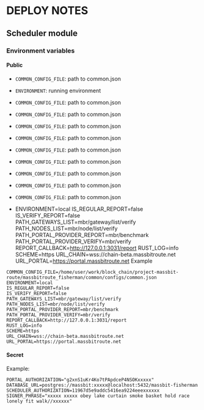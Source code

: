 # DEPLOY NOTES
## Scheduler module
### Environment variables
#### Public
- `COMMON_CONFIG_FILE`: path to common.json 
- `ENVIRONMENT`: running environment
- `COMMON_CONFIG_FILE`: path to common.json
- `COMMON_CONFIG_FILE`: path to common.json
- `COMMON_CONFIG_FILE`: path to common.json
- `COMMON_CONFIG_FILE`: path to common.json
- `COMMON_CONFIG_FILE`: path to common.json
- `COMMON_CONFIG_FILE`: path to common.json
- `COMMON_CONFIG_FILE`: path to common.json
- `COMMON_CONFIG_FILE`: path to common.json
- `COMMON_CONFIG_FILE`: path to common.json

- ENVIRONMENT=local
IS_REGULAR_REPORT=false
IS_VERIFY_REPORT=false
PATH_GATEWAYS_LIST=mbr/gateway/list/verify
PATH_NODES_LIST=mbr/node/list/verify
PATH_PORTAL_PROVIDER_REPORT=mbr/benchmark
PATH_PORTAL_PROVIDER_VERIFY=mbr/verify
REPORT_CALLBACK=http://127.0.0.1:3031/report
RUST_LOG=info
SCHEME=https
URL_CHAIN=wss://chain-beta.massbitroute.net
URL_PORTAL=https://portal.massbitroute.net
Example
```
COMMON_CONFIG_FILE=/home/user/work/block_chain/project-massbit-route/massbitroute_fisherman/common/configs/common.json
ENVIRONMENT=local
IS_REGULAR_REPORT=false
IS_VERIFY_REPORT=false
PATH_GATEWAYS_LIST=mbr/gateway/list/verify
PATH_NODES_LIST=mbr/node/list/verify
PATH_PORTAL_PROVIDER_REPORT=mbr/benchmark
PATH_PORTAL_PROVIDER_VERIFY=mbr/verify
REPORT_CALLBACK=http://127.0.0.1:3031/report
RUST_LOG=info
SCHEME=https
URL_CHAIN=wss://chain-beta.massbitroute.net
URL_PORTAL=https://portal.massbitroute.net
```
#### Secret
Example:
```
PORTAL_AUTHORIZATION="g2xnS1uKr4Ko7tPApdceP4NSOKxxxxx"
DATABASE_URL=postgres://massbit:xxxxx@localhost:5432/massbit-fisherman
SCHEDULER_AUTHORIZATION=11967d5e9addc5416ea9224eeexxxxxx
SIGNER_PHRASE="xxxxx xxxxx obey lake curtain smoke basket hold race lonely fit walk//xxxxxx"
```
